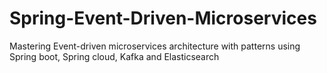 # Spring-Event-Driven-Microservices
Mastering Event-driven microservices architecture with patterns using Spring boot, Spring cloud, Kafka and Elasticsearch
